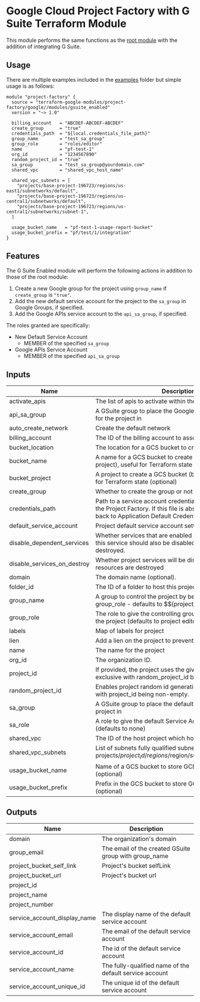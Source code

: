 # Google Cloud Project Factory with G Suite Terraform Module

This module performs the same functions as the
[root module][root-module] with the addition of integrating G Suite.

## Usage

There are multiple examples included in the [examples] folder but simple usage is as follows:

```hcl
module "project-factory" {
  source = "terraform-google-modules/project-factory/google//modules/gsuite_enabled"
  version = "~> 1.0"

  billing_account   = "ABCDEF-ABCDEF-ABCDEF"
  create_group      = "true"
  credentials_path  = "${local.credentials_file_path}"
  group_name        = "test_sa_group"
  group_role        = "roles/editor"
  name              = "pf-test-1"
  org_id            = "1234567890"
  random_project_id = "true"
  sa_group          = "test_sa_group@yourdomain.com"
  shared_vpc        = "shared_vpc_host_name"

  shared_vpc_subnets = [
    "projects/base-project-196723/regions/us-east1/subnetworks/default",
    "projects/base-project-196723/regions/us-central1/subnetworks/default",
    "projects/base-project-196723/regions/us-central1/subnetworks/subnet-1",
  ]

  usage_bucket_name   = "pf-test-1-usage-report-bucket"
  usage_bucket_prefix = "pf/test/1/integration"
}
```

## Features

The G Suite Enabled module will perform the following actions in
addition to those of the root module:

1. Create a new Google group for the project using `group_name` if
   `create_group` is `"true"`.
1. Add the new default service account for the project to the
   `sa_group` in Google Groups, if specified.
1. Add the Google APIs service account to the `api_sa_group`,
   if specified.

The roles granted are specifically:

- New Default Service Account
  - MEMBER of the specified `sa_group`
- Google APIs Service Account
  - MEMBER of the specified `api_sa_group`

<!-- BEGINNING OF PRE-COMMIT-TERRAFORM DOCS HOOK -->
## Inputs

| Name | Description | Type | Default | Required |
|------|-------------|:----:|:-----:|:-----:|
| activate\_apis | The list of apis to activate within the project | list(string) | `<list>` | no |
| api\_sa\_group | A GSuite group to place the Google APIs Service Account for the project in | string | `""` | no |
| auto\_create\_network | Create the default network | string | `"false"` | no |
| billing\_account | The ID of the billing account to associate this project with | string | n/a | yes |
| bucket\_location | The location for a GCS bucket to create (optional) | string | `""` | no |
| bucket\_name | A name for a GCS bucket to create (in the bucket_project project), useful for Terraform state (optional) | string | `""` | no |
| bucket\_project | A project to create a GCS bucket (bucket_name) in, useful for Terraform state (optional) | string | `""` | no |
| create\_group | Whether to create the group or not | string | `"false"` | no |
| credentials\_path | Path to a service account credentials file with rights to run the Project Factory. If this file is absent Terraform will fall back to Application Default Credentials. | string | `""` | no |
| default\_service\_account | Project default service account setting: (delete | depriviledge | keep) | string | `"delete"` | no |
| disable\_dependent\_services | Whether services that are enabled and which depend on this service should also be disabled when this service is destroyed. | string | `"true"` | no |
| disable\_services\_on\_destroy | Whether project services will be disabled when the resources are destroyed | string | `"true"` | no |
| domain | The domain name (optional). | string | `""` | no |
| folder\_id | The ID of a folder to host this project | string | `""` | no |
| group\_name | A group to control the project by being assigned group_role - defaults to $${project_name}-editors | string | `""` | no |
| group\_role | The role to give the controlling group (group_name) over the project (defaults to project editor) | string | `"roles/editor"` | no |
| labels | Map of labels for project | map(string) | `<map>` | no |
| lien | Add a lien on the project to prevent accidental deletion | string | `"false"` | no |
| name | The name for the project | string | n/a | yes |
| org\_id | The organization ID. | string | n/a | yes |
| project\_id | If provided, the project uses the given project ID. Mutually exclusive with random_project_id being true. | string | `""` | no |
| random\_project\_id | Enables project random id generation. Mutually exclusive with project_id being non-empty. | string | `"false"` | no |
| sa\_group | A GSuite group to place the default Service Account for the project in | string | `""` | no |
| sa\_role | A role to give the default Service Account for the project (defaults to none) | string | `""` | no |
| shared\_vpc | The ID of the host project which hosts the shared VPC | string | `""` | no |
| shared\_vpc\_subnets | List of subnets fully qualified subnet IDs (ie. projects/$project_id/regions/$region/subnetworks/$subnet_id) | list(string) | `<list>` | no |
| usage\_bucket\_name | Name of a GCS bucket to store GCE usage reports in (optional) | string | `""` | no |
| usage\_bucket\_prefix | Prefix in the GCS bucket to store GCE usage reports in (optional) | string | `""` | no |

## Outputs

| Name | Description |
|------|-------------|
| domain | The organization's domain |
| group\_email | The email of the created GSuite group with group_name |
| project\_bucket\_self\_link | Project's bucket selfLink |
| project\_bucket\_url | Project's bucket url |
| project\_id |  |
| project\_name |  |
| project\_number |  |
| service\_account\_display\_name | The display name of the default service account |
| service\_account\_email | The email of the default service account |
| service\_account\_id | The id of the default service account |
| service\_account\_name | The fully-qualified name of the default service account |
| service\_account\_unique\_id | The unique id of the default service account |

<!-- END OF PRE-COMMIT-TERRAFORM DOCS HOOK -->

[examples]: ../../examples/
[root-module]: ../../README.md
